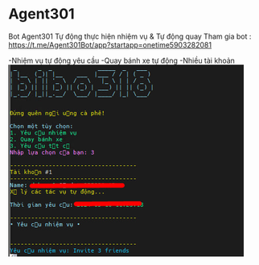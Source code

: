 # Agent301

Bot Agent301 Tự động thực hiện nhiệm vụ & Tự động quay
Tham gia bot : https://t.me/Agent301Bot/app?startapp=onetime5903282081

-Nhiệm vụ tự động yêu cầu
-Quay bánh xe tự động
-Nhiều tài khoản
![](ao.png)